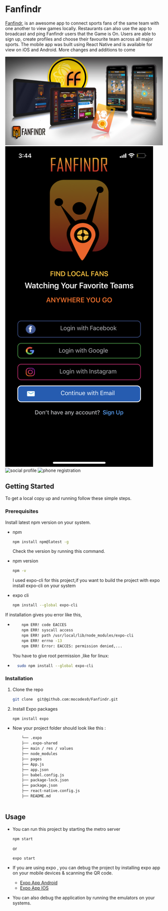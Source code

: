 
# Fanfindr

[Fanfindr](https://www.fanfindr.com), is an awesome app to connect sports fans of the same team with one another to view games locally. Restaurants can also use the app to broadcast and ping Fanfindr users that the Game is On. Users are able to sign up, create profiles and choose their favourite team across all major sports. The mobile app was built using React Native and is available for view on iOS and Android. More changes and additions to come



![demo](https://github.com/mocodes0/Fanfindr/blob/main/assets/pics/FF_Layout_Site.jpeg)
![signup](https://github.com/mocodes0/Fanfindr/blob/main/assets/pics/IMG_2620.PNG)
![social profile](https://github.com/mocodes0/Fanfindr/blob/main/assets/pics/IMG_2622.PNG)
![phone registration](https://github.com/mocodes0/Fanfindr/commit/14bfed3bb894cae39a20bfc687514d5b067d8edd)


<!-- GETTING STARTED -->

## Getting Started

To get a local copy up and running follow these simple steps.

### Prerequisites

Install latest npm version on your system.

- npm

  ```sh
  npm install npm@latest -g
  ```

  Check the version by running this command.

- npm version
  ```sh
  npm -v
  ```
  I used expo-cli for this project,if you want to build the project with expo install expo-cli on your system
- expo cli
  ```sh
  npm install --global expo-cli
  ```

If installation gives you error like this,

- ```sh
      npm ERR! code EACCES
      npm ERR! syscall access
      npm ERR! path /usr/local/lib/node_modules/expo-cli
      npm ERR! errno -13
      npm ERR! Error: EACCES: permission denied,...
  ```
  You have to give root permission ,like for linux:
- ```sh
    sudo npm install --global expo-cli
  ```

### Installation

1. Clone the repo
   ```sh
   git clone  git@github.com:mocodes0/Fanfindr.git
   ```
2. Install Expo packages
   ```sh
   npm install expo
   ```

- Now your project folder should look like this :
  ```sh
      └── .expo
      ├── .expo-shared
      ├── main / res / values
      ├── node_modules
      ├── pages
      ├── App.js
      ├── app.json
      ├── babel.config.js
      ├── package-lock.json
      ├── package.json
      ├── react-native.config.js
      ├── README.md
      
  ```

<!-- USAGE EXAMPLES -->

## Usage

- You can run this project by starting the metro server

  ```sh
  npm start
  ```

  or

  ```sh
  expo start
  ```

- If you are using expo , you can debug the project by installing expo app on your mobile devices & scanning the QR code.

  - [Expo App Android](https://play.google.com/store/apps/details?id=host.exp.exponent&referrer=www‎)
  - [Expo App IOS](https://apps.apple.com/app/apple-store/id982107779)

- You can also debug the application by running the emulators on your systems.
